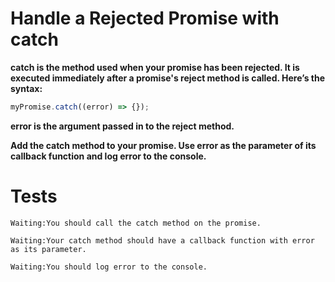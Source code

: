 # Handle a Rejected Promise with catch

**catch is the method used when your promise has been rejected. It is executed immediately after a promise's reject method is called. Here’s the syntax:**

```js
myPromise.catch((error) => {});
```

**error is the argument passed in to the reject method.**

**Add the catch method to your promise. Use error as the parameter of its callback function and log error to the console.**

# Tests

`Waiting:You should call the catch method on the promise.`

`Waiting:Your catch method should have a callback function with error as its parameter.`

`Waiting:You should log error to the console.`
